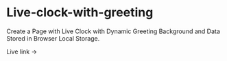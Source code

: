 # Live-clock-with-greeting
Create a Page with Live Clock with Dynamic Greeting Background and Data Stored in Browser Local Storage.  

Live link ->
